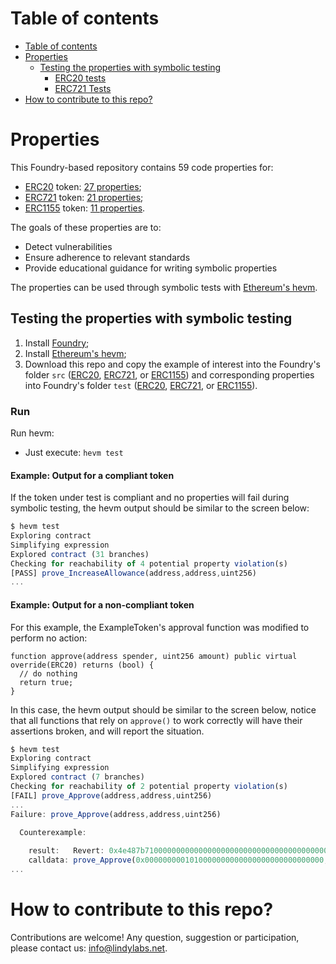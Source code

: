 # Table of contents

- [Table of contents](#table-of-contents)
- [Properties](#properties)
  - [Testing the properties with symbolic testing](#testing-the-properties-with-symbolic-testing)
    - [ERC20 tests](#erc20-tests)
    - [ERC721 Tests](#erc721-tests)
- [How to contribute to this repo?](#how-to-contribute-to-this-repo)

# Properties

This Foundry-based repository contains 59 code properties for:

- [ERC20](https://ethereum.org/en/developers/docs/standards/tokens/erc-20/) token: [27 properties](PROPERTIES.md#erc20);
- [ERC721](https://ethereum.org/en/developers/docs/standards/tokens/erc-721/) token: [21 properties](PROPERTIES.md#erc721);
- [ERC1155](https://ethereum.org/en/developers/docs/standards/tokens/erc-1155/) token: [11 properties](PROPERTIES.md#erc721).

The goals of these properties are to:

- Detect vulnerabilities
- Ensure adherence to relevant standards
- Provide educational guidance for writing symbolic properties

The properties can be used through symbolic tests with [Ethereum's hevm](https://github.com/ethereum/hevm).

## Testing the properties with symbolic testing

1. Install [Foundry](https://book.getfoundry.sh/getting-started/installation);
2. Install [Ethereum's hevm](https://github.com/ethereum/hevm#installation);
3. Download this repo and copy the example of interest into the Foundry's folder `src` ([ERC20](https://github.com/lindy-labs/solidity-formal-verification-experiments/tree/main/hevm/Examples/ERC20Examples/Openzeppelin), [ERC721](https://github.com/lindy-labs/solidity-formal-verification-experiments/tree/main/hevm/Examples/ERC721Examples/NFT-Marketplace), or [ERC1155](https://github.com/lindy-labs/solidity-formal-verification-experiments/tree/main/hevm/Examples/ERC1155Examples/Openzeppelin)) and corresponding properties into Foundry's folder `test` ([ERC20](https://github.com/lindy-labs/solidity-formal-verification-experiments/blob/main/hevm/Properties/ERC20SymbolicProperties.sol), [ERC721](https://github.com/lindy-labs/solidity-formal-verification-experiments/blob/main/hevm/Properties/ERC721SymbolicProperties.sol), or [ERC1155](https://github.com/lindy-labs/solidity-formal-verification-experiments/blob/main/hevm/Properties/ERC1155SymbolicProperties.sol)).
 
### Run

Run hevm:

- Just execute: `hevm test`

#### Example: Output for a compliant token

If the token under test is compliant and no properties will fail during symbolic testing, the hevm output should be similar to the screen below:

``` JavaScript
$ hevm test
Exploring contract
Simplifying expression
Explored contract (31 branches)
Checking for reachability of 4 potential property violation(s)
[PASS] prove_IncreaseAllowance(address,address,uint256)
...
```

#### Example: Output for a non-compliant token

For this example, the ExampleToken's approval function was modified to perform no action:

```
function approve(address spender, uint256 amount) public virtual override(ERC20) returns (bool) {
  // do nothing
  return true;
}
```

In this case, the hevm output should be similar to the screen below, notice that all functions that rely on `approve()` to work correctly will have their assertions broken, and will report the situation.

``` JavaScript
$ hevm test
Exploring contract
Simplifying expression
Explored contract (7 branches)
Checking for reachability of 2 potential property violation(s)
[FAIL] prove_Approve(address,address,uint256)
...
Failure: prove_Approve(address,address,uint256)

  Counterexample:
  
    result:   Revert: 0x4e487b710000000000000000000000000000000000000000000000000000000000000001
    calldata: prove_Approve(0x0000000001010000000000000000000000000000,0x0000000000000000000000000000000080000000,115792089237316195423570985008687907853269984665640564039457584007913129639935)
...  
```

# How to contribute to this repo?

Contributions are welcome! Any question, suggestion or participation, please contact us: <info@lindylabs.net>.

